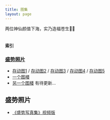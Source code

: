```yaml
---
title: 图集
layout: page
---
```


<div class="text-hidden">两位神仙颜值下海，实乃造福苍生🙏🏻</div>

<br />

#### 索引
### [盛势照片](#盛势照片-1)
* [存动图1](https://www.douban.com/group/topic/213196055/) / [存动图2](https://www.douban.com/group/topic/212490643/) / [存动图3](https://www.douban.com/group/topic/214153399/) / [存动图4](https://www.douban.com/group/topic/212460825/) / [存动图5](https://www.douban.com/group/topic/214343772/)
* [一个图楼](https://www.douban.com/group/topic/212707810/)
* [另一个图楼](https://www.douban.com/group/topic/215156758/)
有待更新...

<div class="line"></div>

## 盛势照片
* [《盛势写真集》视频版](https://www.bilibili.com/video/BV1ZW411e7QG/)
